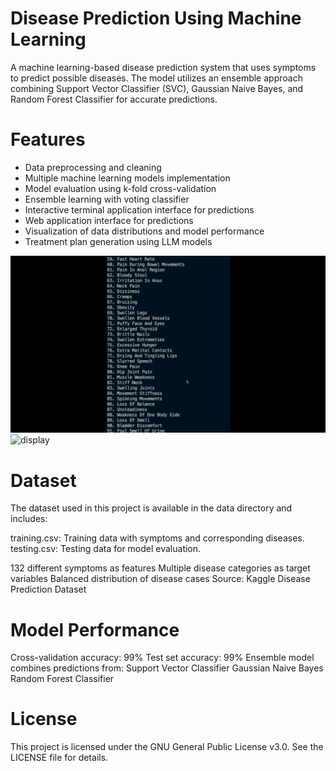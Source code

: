 # Disease Prediction Using Machine Learning

A machine learning-based disease prediction system that uses symptoms to predict possible diseases. The model utilizes an ensemble approach combining Support Vector Classifier (SVC), Gaussian Naive Bayes, and Random Forest Classifier for accurate predictions.

# Features

- Data preprocessing and cleaning
- Multiple machine learning models implementation
- Model evaluation using k-fold cross-validation
- Ensemble learning with voting classifier
- Interactive terminal application interface for predictions
- Web application interface for predictions
- Visualization of data distributions and model performance
- Treatment plan generation using LLM models

![display](assets/disease-prediction-app.gif)
![display](assets/disease-prediction-web-app.gif)

# Dataset
The dataset used in this project is available in the data directory and includes:

training.csv: Training data with symptoms and corresponding diseases.
testing.csv: Testing data for model evaluation.

132 different symptoms as features
Multiple disease categories as target variables
Balanced distribution of disease cases
Source: Kaggle Disease Prediction Dataset

# Model Performance

Cross-validation accuracy: 99%
Test set accuracy: 99%
Ensemble model combines predictions from:
    Support Vector Classifier
    Gaussian Naive Bayes
    Random Forest Classifier 

# License
This project is licensed under the GNU General Public License v3.0. See the LICENSE file for details.

